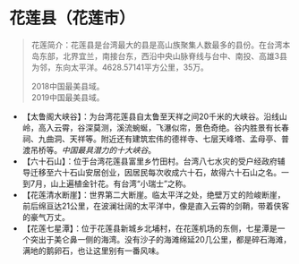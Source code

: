 # 花莲县（花莲市）
> 花莲简介：花莲县是台湾最大的县是高山族聚集人数最多的县份。在台湾本岛东部，北界宜兰，南接台东，西沿中央山脉脊线与台中、南投、高雄3县为邻，东向太平洋。4628.57141平方公里，35万。  
>   
> 2018中国最美县域。  
> 2019中国最美县域。  
 
 * 【太鲁阁大峡谷】：为台湾花莲县自太鲁至天祥之间20千米的大峡谷。沿线山岭，高入云霄，谷深莫测，溪流蜿蜒，飞瀑似帘，景色奇绝。谷内胜景有长春祠、九曲洞、天祥等。附近还有建筑宏伟的德祥寺、七层天峰塔、孟母亭、普渡吊桥等。*中国最具潜力的十大峡谷*。    
 * 【六十石山】：位于台湾花莲县富里乡竹田村。台湾八七水灾的受户经政府辅导迁移至六十石山安居创业，因居民每次收成六十石，故得六十石山之名。一到7月，山上遍植金针花。有台湾“小瑞士”之称。  
 * 【花莲清水断崖】：世界第二大断崖。临太平洋之处，绝壁万丈的险峻断崖，前后绵亘达21公里，在波澜壮阔的太平洋中，像是直入云霄的剑鞘，带着侠客的豪气万丈。  
 * 【花莲七星潭】：位于花莲县新城乡北埔村，在花莲机场的东侧，七星潭是一个突出于美仑鼻一侧的海湾。没有沙子的海滩绵延20几公里，都是碎石海滩，满地的鹅卵石，也让这里别有一番风味。